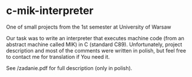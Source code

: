 # c-mik-interpreter
One of small projects from the 1st semester at University of Warsaw

Our task was to write an interpreter that executes machine code (from an abstract machine called MIK) in C (standard C89). Unfortunately, project description and most of the comments were written in polish, but feel free to contact me for translation if You need it.

See /zadanie.pdf for full description (only in polish).
